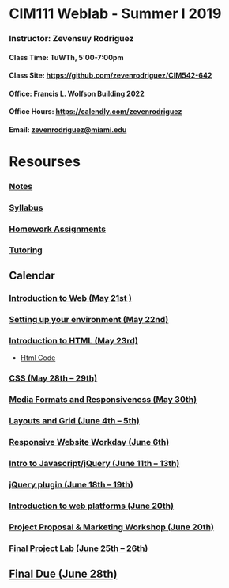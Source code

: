 # CIM111 Weblab - Summer I 2019

### Instructor: Zevensuy Rodriguez
#### Class Time: TuWTh, 5:00-7:00pm
#### Class Site: https://github.com/zevenrodriguez/CIM542-642
#### Office: Francis L. Wolfson Building 2022
#### Office Hours: https://calendly.com/zevenrodriguez
#### Email: zevenrodriguez@miami.edu

# Resourses
###  [Notes](https://github.com/UMInteractive/Weblab/tree/master/notes)
###  [Syllabus](https://github.com/UMInteractive/Weblab/blob/master/CIM111-General-Weblab.pdf)
###  [Homework Assignments](https://github.com/UMInteractive/Weblab/blob/master/notes/0-Assignments.md)
### [Tutoring](https://github.com/UMInteractive/Weblab/blob/master/notes/Tutoring.md)

## Calendar

### [Introduction to Web (May 21st )](https://github.com/UMInteractive/Weblab/blob/master/notes/1-Intro-to-the-WWW.md)

### [Setting up your environment (May 22nd)](https://github.com/UMInteractive/Weblab/blob/master/notes/Setting-Up-Your-Environment.md)

### [Introduction to HTML (May 23rd)](https://github.com/UMInteractive/Weblab/blob/master/notes/2-HTML.md)

* [Html Code](notes/html/)

### [CSS (May 28th – 29th)](https://github.com/UMInteractive/Weblab/blob/master/notes/3-CSS.md)

### [Media Formats and Responsiveness (May 30th)](https://github.com/UMInteractive/Weblab/blob/master/notes/4-Media-Queries.md)

### [Layouts and Grid (June 4th – 5th)](https://github.com/UMInteractive/Weblab/blob/master/notes/5-Layout.md)

### [Responsive Website Workday (June 6th)](https://github.com/UMInteractive/Weblab/blob/master/notes/0-Assignments.md#responsive-site)

### [Intro to Javascript/jQuery (June 11th – 13th)](https://github.com/UMInteractive/Weblab/blob/master/notes/6-Javascript.md)

### [jQuery plugin (June 18th – 19th)](https://github.com/UMInteractive/Weblab/blob/master/notes/7-jQuery-Plugins.md)

### [Introduction to web platforms (June 20th)]()

### [Project Proposal & Marketing Workshop (June 20th)](https://github.com/UMInteractive/Weblab/blob/master/notes/9-S.E.O..md)

### [Final Project Lab (June 25th – 26th)](https://github.com/UMInteractive/Weblab/blob/master/notes/0-Assignments.md#final-project-300-points)

## [Final Due (June 28th)](https://github.com/UMInteractive/Weblab/blob/master/notes/0-Assignments.md#final-project-300-points)
